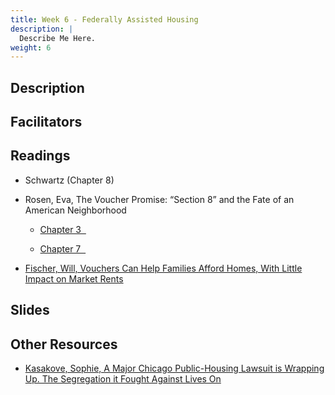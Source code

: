 ```yaml
---
title: Week 6 - Federally Assisted Housing
description: |
  Describe Me Here.
weight: 6
---
```

## Description
## Facilitators
## Readings
* Schwartz (Chapter 8)

* Rosen, Eva, The Voucher Promise: “Section 8” and the Fate of an American Neighborhood

  - [Chapter 3 &nbsp;<i class="fas fa-cloud-download-alt"></i>](https://uofi.box.com/s/x74p8dr4yzqqfam5b0werwa9hilbm6ux)
  
  - [Chapter 7 &nbsp;<i class="fas fa-cloud-download-alt"></i>](https://uofi.box.com/s/yd0b4wwbbfs1qpkb226f1ljo7h5fiocw)

* [Fischer, Will, Vouchers Can Help Families Afford Homes, With Little Impact on Market Rents](https://www.cbpp.org/research/housing/vouchers-can-help-families-afford-homes-with-little-impact-on-market-rents?utm_source=Housing+Policy+News&utm_campaign=e5f4749826-EMAIL_CAMPAIGN_2019_09_20_06_59_COPY_01&utm_medium=email&utm_term=0_8fdffd50b8-e5f4749826-110885553)

## Slides
## Other Resources

* [Kasakove, Sophie, A Major Chicago Public-Housing Lawsuit is Wrapping Up. The Segregation it Fought Against Lives On](https://uofi.box.com/s/zrruoiuje09a90sysjvlbc1r5hxal0wg)